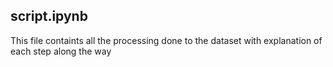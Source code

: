 ## script.ipynb
This file containts all the processing done to the dataset with explanation of each step along the way

